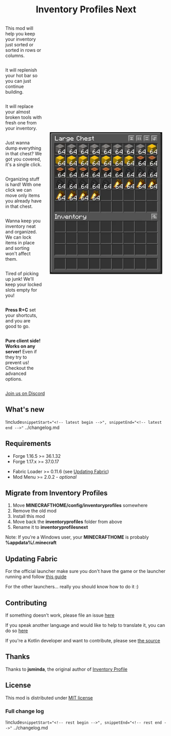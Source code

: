 <div class="center" align="center">

# Inventory Profiles Next

</div>

<div style="width: 100%; min-height: 460px; display: inline-flex;">

<div style="float: left; width: calc(100% - 390px); margin-right: 25px; display: grid;">

This mod will help you keep your inventory just sorted or sorted in rows or columns.

It will replenish your hot bar so you can just continue building.

It will replace your almost broken tools with fresh one from your inventory.

Just wanna dump everything in that chest? We got you covered, it's a single click.

Organizing stuff is hard! With one click we can move only items you already have in that chest.

Wanna keep you inventory neat and organized. We can lock items in place and sorting won't affect them.

Tired of picking up junk! We'll keep your locked slots empty for you!

**Press R+C** set your shortcuts, and you are good to go.

**Pure client side! Works on any server!** Even if they try to prevent us! Checkout the advanced options.

</div>


<div style="float: left; max-width: 351px; min-width: 351px; align-content: center; flex: 1;">

![](output.webp)
</div>

</div>

<span></span>

[Join us on Discord](https://discord.gg/23YCxmveUM)


<div style="min-width: 100%">

## What's new

<span></span>

!include`snippetStart="<!-- latest begin -->", snippetEnd="<!-- latest end -->"` ../changelog.md

<span></span>

## Requirements

<span></span>

- Forge 1.16.5 >= 36.1.32
- Forge 1.17.x >= 37.0.17

<span></span>

- Fabric Loader >= 0.11.6 (see [Updating Fabric](#updating-fabric))
- Mod Menu >= 2.0.2 - _optional_

<span></span>

## Migrate from Inventory Profiles

<span></span>

1. Move <span class="red"><strong>MINECRAFTHOME/config/inventoryprofiles</strong></span> somewhere
2. Remove the old mod
3. Install this mod
4. Move back the <span class="red"><strong>inventoryprofiles</strong></span> folder from above
5. Rename it to <span class="green"><strong>inventoryprofilesnext</strong></span>

Note: If you're a Windows user, your **MINECRAFTHOME** is probably **%appdata%/.minecraft**

## Updating Fabric

For the official launcher make sure you don't have the game or the launcher running and follow [this guide](https://fabricmc.net/wiki/player:tutorials:install_mcl:windows)

For the other launchers... really you should know how to do it :)

## Contributing

If something doesn't work, please file an issue [here](https://github.com/blackd/Inventory-Profiles/issues)

If you speak another language and would like to help to translate it, you can do so [here](https://github.com/blackd/Inventory-Profiles/tree/all-in-one/common/src/main/resources/assets/inventoryprofilesnext/lang)

If you're a Kotlin developer and want to contribute, please see [the source](https://github.com/blackd/Inventory-Profiles)

## Thanks

Thanks to **jsminda**, the original author of [Inventory Profile](https://github.com/jsnimda/Inventory-Profiles)

## License

This mod is distributed under [MIT license](https://github.com/blackd/Inventory-Profiles/blob/all-in-one/LICENSE)

### Full change log

<span></span>

<div class="spoiler">

!include`snippetStart="<!-- rest begin -->", snippetEnd="<!-- rest end -->"` ../changelog.md

<span></span>

</div>

</div>